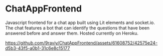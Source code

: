 # ChatAppFrontend
Javascript frontend for a chat app built using Lit elements and socket.io. The chat features a bot that can identify the questions that have been answered before and answer them. Hosted currently on Heroku.


https://github.com/9raviy/ChatAppFrontend/assets/61608752/42575e24-d5b3-43f5-a0b1-31c6e8c15177

